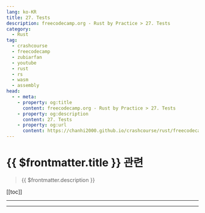 ```yaml
---
lang: ko-KR
title: 27. Tests
description: freecodecamp.org - Rust by Practice > 27. Tests
category: 
  - Rust
tag: 
  - crashcourse
  - freecodecamp
  - zubiarfan
  - youtube
  - rust
  - rs
  - wasm
  - assembly
head:
  - - meta:
    - property: og:title
      content: freecodecamp.org - Rust by Practice > 27. Tests
    - property: og:description
      content: 27. Tests
    - property: og:url
      content: https://chanhi2000.github.io/crashcourse/rust/freecodecamp-rust-by-practice/27.html
---
```


# {{ $frontmatter.title }} 관련

> {{ $frontmatter.description }}

[[toc]]

---

---

<TagLinks />